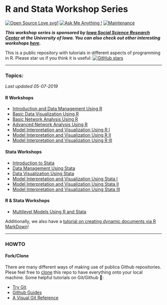 R and Stata Workshop Series
==
[![Open Source Love svg1](https://badges.frapsoft.com/os/v1/open-source.svg?v=103)](https://github.com/ellerbrock/open-source-badges/)  [![Ask Me Anything !](https://img.shields.io/badge/Ask%20me-anything-1abc9c.svg)](https://GitHub.com/Naereen/ama) [![Maintenance](https://img.shields.io/badge/Maintained%3F-yes-green.svg)](https://GitHub.com/Naereen/StrapDown.js/graphs/commit-activity) 

___This workshop series is sponsored by [Iowa Social Science Research Center](http://ppc.uiowa.edu/isrc) at the University of Iowa. You can also check out other interesting workshops [here](http://ppc.uiowa.edu/isrc/workshops).___

This is a public repository with tutorials in different aspects of programming in R. Please star us if you think it is useful: 
[![GitHub stars](https://img.shields.io/github/stars/iowa-social-science-research-center/R-and-Stata-Workshops.svg?style=social&logo=github&label=Stars)](https://github.com/iowa-social-science-research-center/R-and-Stata-Workshops)


---

### Topics:

_Last updated 05-07-2019_

#### R Workshops
- [Introduction and Data Management Using R](https://github.com/iowa-social-science-research-center/R-and-Stata-Workshops/tree/master/R/Introduction%20and%20Data%20Management%20Using%20R)
- [Basic Data Visualization Using R](https://github.com/iowa-social-science-research-center/R-and-Stata-Workshops/tree/master/R/Basic%20Data%20Visualization%20Using%20R)
- [Basic Network Analysis Using R](https://github.com/iowa-social-science-research-center/R-and-Stata-Workshops/tree/master/R/Basic%20Network%20Analysis%20Using%20R)
- [Advanced Network Analysis Using R](https://github.com/iowa-social-science-research-center/R-and-Stata-Workshops/tree/master/R/Advanced%20Network%20Analysis%20Using%20R)
- [Model Interpretation and Visualization Using R I](https://github.com/iowa-social-science-research-center/R-and-Stata-Workshops/tree/master/R/Model%20Interpretation%20and%20Visualization%20Using%20R%20I)
- [Model Interpretation and Visualization Using R II](https://github.com/iowa-social-science-research-center/R-and-Stata-Workshops/tree/master/R/Model%20Interpretation%20and%20Visualization%20Using%20R%20II)
- [Model Interpretation and Visualization Using R III](https://github.com/iowa-social-science-research-center/R-and-Stata-Workshops/tree/master/R/Model%20Interpretation%20and%20Visualization%20Using%20R%20III)

#### Stata Workshops
- [Introduction to Stata](https://github.com/iowa-social-science-research-center/R-and-Stata-Workshops/tree/master/Stata/Introduction%20to%20Stata)
- [Data Management Using Stata](https://github.com/iowa-social-science-research-center/R-and-Stata-Workshops/tree/master/Stata/Data%20Management%20Using%20Stata)
- [Data Visualization Using Stata](https://github.com/iowa-social-science-research-center/R-and-Stata-Workshops/tree/master/Stata/Data%20Visualization%20Using%20Stata)
- [Model Interpretation and Visualization Using Stata I](https://github.com/iowa-social-science-research-center/R-and-Stata-Workshops/tree/master/Stata/Model%20Interpretation%20and%20Visualization%20Using%20Stata%20I)
- [Model Interpretation and Visualization Using Stata II](https://github.com/iowa-social-science-research-center/R-and-Stata-Workshops/tree/master/Stata/Model%20Interpretation%20and%20Visualization%20Using%20Stata%20II)
- [Model Interpretation and Visualization Using Stata III](https://github.com/iowa-social-science-research-center/R-and-Stata-Workshops/tree/master/Stata/Model%20Interpretation%20and%20Visualization%20Using%20Stata%20III)

#### R & Stata Workshops
- [Multilevel Models Using R and Stata](https://github.com/iowa-social-science-research-center/R-and-Stata-Workshops/tree/master/Multilevel%20Modeling)


Additionally, we also have a [tutorial on creating dynamic documents via R MarkDown](https://github.com/iowa-social-science-research-center/R-and-Stata-Workshops/tree/master/Dynamic%20Documents)!

---

### HOWTO

#### Fork/Clone
There are many different ways of making use of publica Github repositories. Plese feel free to [clone](https://help.github.com/articles/cloning-a-repository/) this repo to have everything onto your local machine. Some helpful tutorials on Git/Github :book::

- [Try Git](https://try.github.io/levels/1/challenges/1)
- [Github Guides](https://guides.github.com/activities/hello-world/)
- [A Visual Git Reference](http://marklodato.github.io/visual-git-guide/index-en.html)